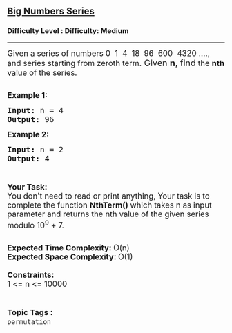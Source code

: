 <h2><a href="https://www.geeksforgeeks.org/problems/big-numbers-series1913/1?page=17&difficulty=Medium&status=unsolved,attempted&sortBy=accuracy">Big Numbers Series</a></h2><h3>Difficulty Level : Difficulty: Medium</h3><hr><div class="problems_problem_content__Xm_eO"><p><span style="font-size:18px">Given a series of numbers 0&nbsp; 1&nbsp; 4&nbsp; 18&nbsp; 96&nbsp; 600&nbsp; 4320 ….,<strong> </strong>and series starting from zeroth term</span><span style="font-size:20px">. Given <strong>n</strong>, find</span><span style="font-size:18px">&nbsp;the <strong>nth</strong> value of the&nbsp;series.</span><br>
&nbsp;</p>

<p><span style="font-size:18px"><strong>Example 1:</strong></span></p>

<pre><span style="font-size:18px"><strong>Input: </strong>n = 4
<strong>Output: </strong>96</span>
</pre>

<p><span style="font-size:18px"><strong>Example 2:</strong></span></p>

<pre><span style="font-size:18px"><strong>Input: </strong>n = 2
<strong>Output: 4</strong></span>
</pre>

<p>&nbsp;</p>

<p><span style="font-size:18px"><strong>Your Task:</strong><br>
You don't need to read or print anything, Your task is to complete the function&nbsp;<strong>NthTerm()&nbsp;</strong>which takes n as input parameter and returns the nth value of the given series modulo 10<sup>9</sup>&nbsp;+ 7.</span><br>
&nbsp;</p>

<p><span style="font-size:18px"><strong>Expected Time Complexity:&nbsp;</strong>O(n)<br>
<strong>Expected Space Complexity:&nbsp;</strong>O(1)<br>
<br>
<strong>Constraints:</strong><br>
1 &lt;= n &lt;= 10000</span></p>
</div><br><p><span style=font-size:18px><strong>Topic Tags : </strong><br><code>permutation</code>&nbsp;